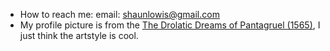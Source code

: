 - How to reach me: email: shaunlowis@gmail.com
- My profile picture is from the [The Drolatic Dreams of Pantagruel (1565)](https://publicdomainreview.org/collection/the-drolatic-dreams-of-pantagruel-1565), I just think the artstyle is cool.

<!---
shaunlowis/shaunlowis is a ✨ special ✨ repository because its `README.md` (this file) appears on your GitHub profile.
You can click the Preview link to take a look at your changes.
--->

